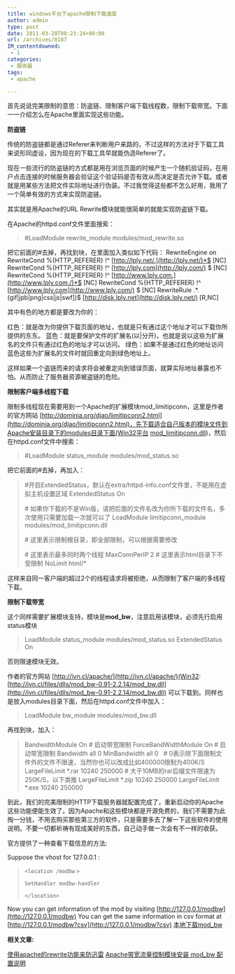 ```yaml
---
title: windows平台下apache限制下载速度
author: admin
type: post
date: 2011-03-28T08:23:24+00:00
url: /archives/8187
IM_contentdowned:
 - 1
categories:
 - 服务器
tags:
 - apache

---
```

首先说说完美限制的意思：防盗链、限制客户端下载线程数，限制下载带宽。下面一一介绍怎么在Apache里面实现这些功能。

**防盗链**

传统的防盗链都是通过Referer来判断用户来路的，不过这样的方法对于下载工具来说形同虚设，因为现在的下载工具早就能伪造Referer了。

现在一些流行的防盗链的方式都是用在浏览页面的时候产生一个随机验证码，在用户点击连接的时候服务器会验证这个验证码是否有效从而决定是否允许下载。或者就是用某些方法把文件实际地址进行伪装。不过我觉得这些都不怎么好用，我用了一个简单有效的方式来实现防盗链。

其实就是用Apache的URL Rewrite模块就能很简单的就能实现防盗链下载。

在Apache的httpd.conf文件里面搜索：

> #LoadModule rewrite\_module modules/mod\_rewrite.so

把它前面的#去掉，再找到块，在里面加入类似如下代码：
RewriteEngine on
RewriteCond %{HTTP_REFERER} !^ [http://lply.net/.](http://lply.net/)*$ [NC]
RewriteCond %{HTTP_REFERER} !^ [http://lply.com](http://lply.com/) $ [NC]
RewriteCond %{HTTP_REFERER} !^ [http://www.lply.com.](http://www.lply.com./)*$ [NC]
RewriteCond %{HTTP_REFERER} !^ [http://www.lply.com](http://www.lply.com/) $ [NC]
RewriteRule .*\.(gif|jpb|png|css|js|swf])$ [http://disk.lply.net](http://disk.lply.net/) [R,NC]

其中有色的地方都是要改为你的：


红色：就是改为你提供下载页面的地址，也就是只有通过这个地址才可以下载你所提供的东东。
蓝色：就是要保护文件的扩展名(以|分开)，也就是说以这些为扩展名的文件只有通过红色的地址才可以访问。
绿色：如果不是通过红色的地址访问蓝色这些为扩展名的文件时就回重定向到绿色地址上。

这样如果一个盗链而来的请求将会被重定向到错误页面，就算实际地址暴露也不怕。从而防止了服务器资源被盗链的危险。

**限制客户端多线程下载**

限制多线程现在需要用到一个Apache的扩展模块mod_limitipconn，这里是作者的官方网站 [http://dominia.org/djao/limitipconn2.html](http://dominia.org/djao/limitipconn2.html)，先下载适合自己版本的模块文件到Apache安装目录下的modules目录下面(Win32平台 [mod_limitipconn.dll](/wp-content/uploads/2011/03/mod_limitipconn.rar))，然后在httpd.conf文件中搜索：

> #LoadModule status\_module modules/mod\_status.so

把它前面的#去掉，再加入：

> #开启ExtendedStatus，默认在extra/httpd-info.conf文件里，不能用在虚拟主机设置区域
> ExtendedStatus On
>
> \# 如果你下载的不是Win版，请把后面的文件名改为你所下载的文件名，多次使用只需要加载一次就可以了
> LoadModule limitipconn\_module modules/mod\_limitipconn.dll
>
> \# 这里表示限制根目录，即全部限制，可以根据需要修改
>
> \# 这里表示最多同时两个线程
> MaxConnPerIP 2
> \# 这里表示html目录下不受限制
> NoLimit html/*
>
>

这样来自同一客户端的超过2个的线程请求将被拒绝，从而限制了客户端的多线程下载。

**限制下载带宽**

这个同样需要扩展模块支持，模块是**mod_bw**，注意启用该模块，必须先行启用status模块

> LoadModule status_module modules/mod_status.so
> ExtendedStatus On

否则限速模块无效。

作者的官方网站 [http://ivn.cl/apache/](http://ivn.cl/apache/)(Win32: [http://ivn.cl/files/dlls/mod_bw-0.91-2.2.14/mod_bw.dll](http://ivn.cl/files/dlls/mod_bw-0.91-2.2.14/mod_bw.dll) 可以下载到。同样也是放入modules目录下面，然后在httpd.conf文件中加入：

> LoadModule bw\_module modules/mod\_bw.dll

再找到块，加入：

>
> BandwidthModule On # 启动带宽限制
> ForceBandWidthModule On # 启动带宽限制
> Bandwidth all 0
> MinBandwidth all 0   # 0表示除下面限制文件外的文件不限速，当然你也可以改成比如400000限制为400K/S
> LargeFileLimit *.rar 10240 250000 # 大于10MB的rar后缀文件限速为250K/S，以下类推
> LargeFileLimit *.zip 10240 250000
> LargeFileLimit *.exe 10240 250000
>

到此，我们的完美限制的HTTP下载服务器就配置完成了，重新启动你的Apache这些功能便能生效了。因为Apache和这些模块都是开源免费的，我们不需要为此掏一分钱，不用去购买那些第三方的软件，只是需要多去了解一下这些软件的使用说明。不要一切都祈祷有现成美好的东西，自己动手做一次会有不一样的收获。

官方提供了一种查看下载信息的方法:

Suppose the vhost for 127.0.0.1 :

> `<location /modbw` `>`
>
> `SetHandler modbw-handler`
>
> `</location>`

Now you can get information of the mod by visiting [http://127.0.0.1/modbw](http://127.0.0.1/modbw)
You can get the same information in csv format at [http://127.0.0.1/modbw?csv](http://127.0.0.1/modbw?csv) [本地下载mod_bw](/wp-content/uploads/2011/03/mod_bw.rar)

**相关文章:**

[使用apache的rewrite功能来防迅雷](http://blog.haohtml.com/archives/8196) [Apache带宽流量控制模块安装 mod_bw 配置说明](http://blog.haohtml.com/archives/8205)